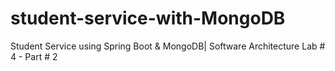 # student-service-with-MongoDB
Student Service using Spring Boot &amp; MongoDB| Software Architecture Lab #  4 - Part # 2
